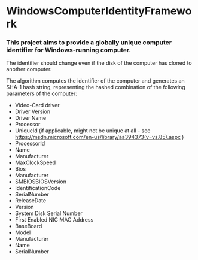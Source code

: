 # WindowsComputerIdentityFramework

### This project aims to provide a globally unique computer identifier for Windows-running computer.
The identifier should change even if the disk of the computer has cloned to another computer.

The algorithm computes the identifier of the computer and generates an SHA-1 hash string, representing the hashed combination of the following parameters of the computer:

* Video-Card driver
 * Driver Version
 * Driver Name
* Processor
 * UniqueId  (if applicable, might not be unique at all - see https://msdn.microsoft.com/en-us/library/aa394373(v=vs.85).aspx )
 * ProcessorId
 * Name
 * Manufacturer
 * MaxClockSpeed
* Bios
 * Manufacturer
 * SMBIOSBIOSVersion
 * IdentificationCode
 * SerialNumber
 * ReleaseDate
 * Version
* System Disk Serial Number
* First Enabled NIC MAC Address
* BaseBoard
 * Model
 * Manufacturer
 * Name
 * SerialNumber

